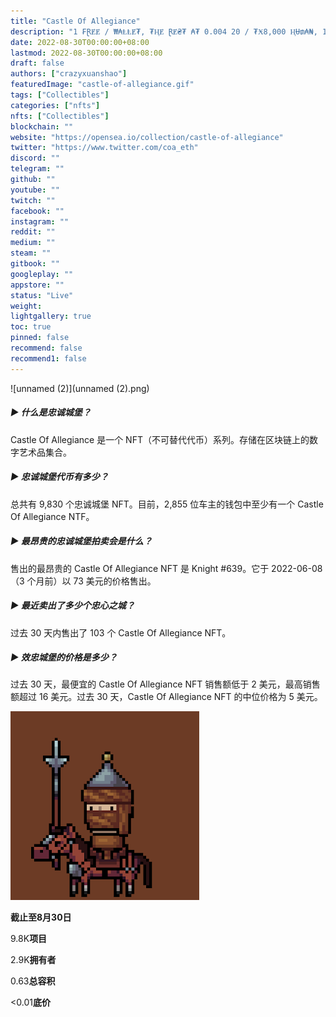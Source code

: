 ```yaml
---
title: "Castle Of Allegiance"
description: "1 ₣ⱤɆɆ / ₩₳ⱠⱠɆ₮, ₮ⱧɆ ⱤɆ₴₮ ₳₮ 0.004 20 / ₮Ӿ8,000 ⱧɄ₥₳₦, 1,000 ɆⱠVɆ₴ ₳₦Đ 1,000 ุⱤ₵₴Đ₳Ɽ₭ ₣ุⱤ₵Ɇ₴ ₳ⱤɆ ₵ุ₥ł₦₲。₱Ɽุ₮Ɇ₵₮ ₮ⱧɆ ₵₳₴₮ⱠɆ ₳₮ ₳ⱠⱠ ₵ุ₴₮₴。₦ุ ₩Ɇ฿₴ł₮Ɇ ₦ุ Đł₴₵ุⱤĐ ₵₵0"
date: 2022-08-30T00:00:00+08:00
lastmod: 2022-08-30T00:00:00+08:00
draft: false
authors: ["crazyxuanshao"]
featuredImage: "castle-of-allegiance.gif"
tags: ["Collectibles"]
categories: ["nfts"]
nfts: ["Collectibles"]
blockchain: ""
website: "https://opensea.io/collection/castle-of-allegiance"
twitter: "https://www.twitter.com/coa_eth"
discord: ""
telegram: ""
github: ""
youtube: ""
twitch: ""
facebook: ""
instagram: ""
reddit: ""
medium: ""
steam: ""
gitbook: ""
googleplay: ""
appstore: ""
status: "Live"
weight: 
lightgallery: true
toc: true
pinned: false
recommend: false
recommend1: false
---
```

![unnamed (2)](unnamed (2).png)

##### ▶ 什么是忠诚城堡？

Castle Of Allegiance 是一个 NFT（不可替代代币）系列。存储在区块链上的数字艺术品集合。

##### ▶ 忠诚城堡代币有多少？

总共有 9,830 个忠诚城堡 NFT。目前，2,855 位车主的钱包中至少有一个 Castle Of Allegiance NTF。

##### ▶ 最昂贵的忠诚城堡拍卖会是什么？

售出的最昂贵的 Castle Of Allegiance NFT 是 Knight #639。它于 2022-06-08（3 个月前）以 73 美元的价格售出。

##### ▶ 最近卖出了多少个忠心之城？

过去 30 天内售出了 103 个 Castle Of Allegiance NFT。

##### ▶ 效忠城堡的价格是多少？

过去 30 天，最便宜的 Castle Of Allegiance NFT 销售额低于 2 美元，最高销售额超过 16 美元。过去 30 天，Castle Of Allegiance NFT 的中位价格为 5 美元。

![unnamed](unnamed.png)

**截止至8月30日**

9.8K**项目**

2.9K**拥有者**

0.63**总容积**

<0.01**底价**
